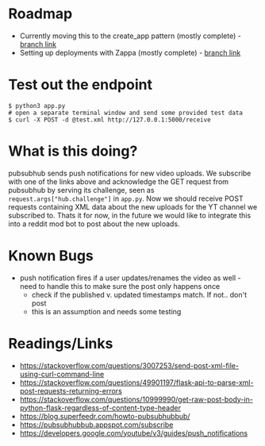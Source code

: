 # Roadmap
* Currently moving this to the create_app pattern (mostly complete) - [branch link](https://github.com/Ecalzo/youtube-pubsub-handler/tree/create-app-pattern)
* Setting up deployments with Zappa (mostly complete) - [branch link](https://github.com/Ecalzo/youtube-pubsub-handler/tree/port-to-zappa)

# Test out the endpoint
```shell
$ python3 app.py
# open a separate terminal window and send some provided test data
$ curl -X POST -d @test.xml http://127.0.0.1:5000/receive
```

# What is this doing?
pubsubhub sends push notifications for new video uploads. We subscribe with one of the links above and acknowledge the GET request from pubsubhub by serving its challenge, seen as `request.args["hub.challenge"]` in `app.py`. Now we should receive POST requests containing XML data about the new uploads for the YT channel we subscribed to. Thats it for now, in the future we would like to integrate this into a reddit mod bot to post about the new uploads.

# Known Bugs
* push notification fires if a user updates/renames the video as well - need to handle this to make sure the post only happens once
	* check if the published v. updated timestamps match. If not.. don't post
	* this is an assumption and needs some testing

# Readings/Links
* https://stackoverflow.com/questions/3007253/send-post-xml-file-using-curl-command-line
* https://stackoverflow.com/questions/49901197/flask-api-to-parse-xml-post-requests-returning-errors
* https://stackoverflow.com/questions/10999990/get-raw-post-body-in-python-flask-regardless-of-content-type-header
* https://blog.superfeedr.com/howto-pubsubhubbub/
* https://pubsubhubbub.appspot.com/subscribe
* https://developers.google.com/youtube/v3/guides/push_notifications
